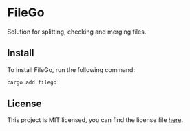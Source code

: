# FileGo

Solution for splitting, checking and merging files.

## Install

To install FileGo, run the following command:

```bash
cargo add filego
```

## License

This project is MIT licensed, you can find the license file [here](https://github.com/alpheustangs/filego-rust/blob/main/LICENSE).

